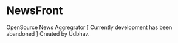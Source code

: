 # NewsFront
OpenSource News Aggregrator
[ Currently development has been abandoned ]
Created by Udbhav.
